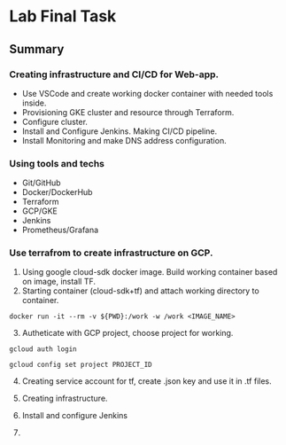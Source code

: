 # Lab Final Task

## Summary

### Creating infrastructure and CI/CD for Web-app.

* Use VSCode and create working docker container with needed tools inside.
* Provisioning GKE cluster and resource through Terraform.
* Configure cluster.
* Install and Configure Jenkins. Making CI/CD pipeline.
* Install Monitoring and make DNS address configuration.

### Using tools and techs

* Git/GitHub
* Docker/DockerHub
* Terraform
* GCP/GKE
* Jenkins
* Prometheus/Grafana

### Use terrafrom to create infrastructure on GCP.

1. Using google cloud-sdk docker image. Build working container based on image, install TF. 
2. Starting container (cloud-sdk+tf) and attach working directory to container.

```
docker run -it --rm -v ${PWD}:/work -w /work <IMAGE_NAME>
```

3. Autheticate with GCP project, choose project for working. 

```
gcloud auth login

gcloud config set project PROJECT_ID
```

4. Creating service account for tf, create .json key and use it in .tf files.

5. Creating infrastructure.

6. Install and configure Jenkins

7. 